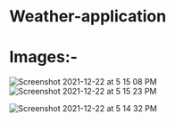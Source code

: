 # Weather-application

# Images:-


![Screenshot 2021-12-22 at 5 15 08 PM](https://user-images.githubusercontent.com/89543013/147314331-f84120ef-f192-4239-9129-23f91b2cab25.png)
![Screenshot 2021-12-22 at 5 15 23 PM](https://user-images.githubusercontent.com/89543013/147314329-0c30dd4f-6c8b-49bc-9456-c68d753b0ef4.png)

![Screenshot 2021-12-22 at 5 14 32 PM](https://user-images.githubusercontent.com/89543013/147314332-0c71cf13-e648-4ab3-a17b-60db78acb75b.png)
